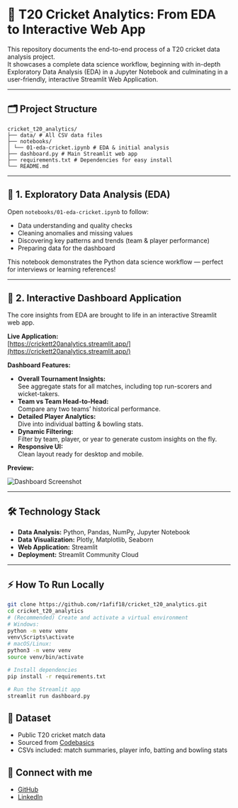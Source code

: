 # 🏏 T20 Cricket Analytics: From EDA to Interactive Web App

This repository documents the end-to-end process of a T20 cricket data analysis project.  
It showcases a complete data science workflow, beginning with in-depth Exploratory Data Analysis (EDA) in a Jupyter Notebook and culminating in a user-friendly, interactive Streamlit Web Application.

---

## 🗂️ Project Structure
```
cricket_t20_analytics/
├── data/ # All CSV data files
├── notebooks/
│ └── 01-eda-cricket.ipynb # EDA & initial analysis
├── dashboard.py # Main Streamlit web app
├── requirements.txt # Dependencies for easy install
└── README.md
```

---

## 📓 1. Exploratory Data Analysis (EDA)

Open `notebooks/01-eda-cricket.ipynb` to follow:
- Data understanding and quality checks
- Cleaning anomalies and missing values
- Discovering key patterns and trends (team & player performance)
- Preparing data for the dashboard

This notebook demonstrates the Python data science workflow — perfect for interviews or learning references!

---

## 🚀 2. Interactive Dashboard Application

The core insights from EDA are brought to life in an interactive Streamlit web app.

**Live Application:**  
[https://crickett20analytics.streamlit.app/](https://crickett20analytics.streamlit.app/)

**Dashboard Features:**
- **Overall Tournament Insights:**  
  See aggregate stats for all matches, including top run-scorers and wicket-takers.
- **Team vs Team Head-to-Head:**  
  Compare any two teams’ historical performance.
- **Detailed Player Analytics:**  
  Dive into individual batting & bowling stats.
- **Dynamic Filtering:**  
  Filter by team, player, or year to generate custom insights on the fly.
- **Responsive UI:**  
  Clean layout ready for desktop and mobile.

**Preview:**  

![Dashboard Screenshot](https://github-production-user-asset-6210df.s3.amazonaws.com/165122312/455269093-497e84b1-3b06-456a-99a0-7768904b11ce.png?X-Amz-Algorithm=AWS4-HMAC-SHA256&X-Amz-Credential=AKIAVCODYLSA53PQK4ZA%2F20250615%2Fus-east-1%2Fs3%2Faws4_request&X-Amz-Date=20250615T154338Z&X-Amz-Expires=300&X-Amz-Signature=0d7da54d6f5ffa4c733a8300c00b05e693145a98cc1b1a159dba4b531f7d62da&X-Amz-SignedHeaders=host)

---

## 🛠️ Technology Stack

- **Data Analysis:** Python, Pandas, NumPy, Jupyter Notebook
- **Data Visualization:** Plotly, Matplotlib, Seaborn
- **Web Application:** Streamlit
- **Deployment:** Streamlit Community Cloud

---

## ⚡ How To Run Locally

```sh
git clone https://github.com/r1afif18/cricket_t20_analytics.git
cd cricket_t20_analytics
# (Recommended) Create and activate a virtual environment
# Windows:
python -m venv venv
venv\Scripts\activate
# macOS/Linux:
python3 -m venv venv
source venv/bin/activate

# Install dependencies
pip install -r requirements.txt

# Run the Streamlit app
streamlit run dashboard.py
```


## 📑 Dataset

- Public T20 cricket match data  
- Sourced from [Codebasics](https://github.com/codebasics/py/tree/master/pandas/11_power_bi_projects)  
- CSVs included: match summaries, player info, batting and bowling stats



## 👤 Connect with me

- [GitHub](https://github.com/r1afif18)
- [LinkedIn](https://www.linkedin.com/in/rafif-sudanta/)






